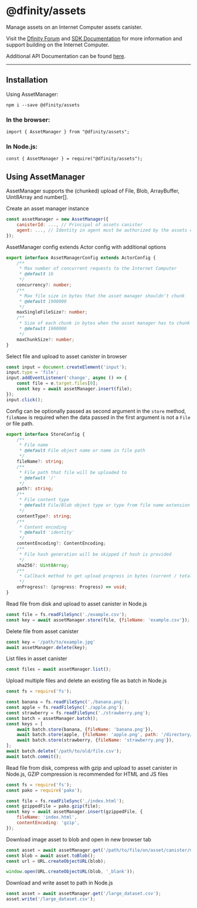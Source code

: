 # @dfinity/assets

Manage assets on an Internet Computer assets canister.

Visit the [Dfinity Forum](https://forum.dfinity.org/) and [SDK Documentation](https://sdk.dfinity.org/docs/index.html)
for more information and support building on the Internet Computer.

Additional API Documentation can be found [here](https://agent-js.icp.xyz/assets/index.html).

---

## Installation

Using AssetManager:

```
npm i --save @dfinity/assets
```

### In the browser:

```
import { AssetManager } from "@dfinity/assets";
```

### In Node.js:

```
const { AssetManager } = require("@dfinity/assets");
```

## Using AssetManager

AssetManager supports the (chunked) upload of File, Blob, ArrayBuffer, Uint8Array and number[].

Create an asset manager instance

```js
const assetManager = new AssetManager({
    canisterId: ..., // Principal of assets canister
    agent: ..., // Identity in agent must be authorized by the assets canister to make any changes
});
```

AssetManager config extends Actor config with additional options

```ts
export interface AssetManagerConfig extends ActorConfig {
    /**
     * Max number of concurrent requests to the Internet Computer
     * @default 16
     */
    concurrency?: number;
    /**
     * Max file size in bytes that the asset manager shouldn't chunk
     * @default 1900000
     */
    maxSingleFileSize?: number;
    /**
     * Size of each chunk in bytes when the asset manager has to chunk a file
     * @default 1900000
     */
    maxChunkSize?: number;
}
```

Select file and upload to asset canister in browser

```js
const input = document.createElement('input');
input.type = 'file';
input.addEventListener('change', async () => {
    const file = e.target.files[0];
    const key = await assetManager.insert(file);
});
input.click();
```

Config can be optionally passed as second argument in the `store` method,
`fileName` is required when the data passed in the first argument is not a `File` or file path.

```ts
export interface StoreConfig {
    /**
     * File name
     * @default File object name or name in file path
     */
    fileName?: string;
    /**
     * File path that file will be uploaded to
     * @default '/'
     */
    path?: string;
    /**
     * File content type
     * @default File/Blob object type or type from file name extension
     */
    contentType?: string;
    /**
     * Content encoding
     * @default 'identity'
     */
    contentEncoding?: ContentEncoding;
    /**
     * File hash generation will be skipped if hash is provided
     */
    sha256?: Uint8Array;
    /**
     * Callback method to get upload progress in bytes (current / total)
     */
    onProgress?: (progress: Progress) => void;
}
```

Read file from disk and upload to asset canister in Node.js

```js
const file = fs.readFileSync('./example.csv');
const key = await assetManager.store(file, {fileName: 'example.csv'});
```

Delete file from asset canister

```js
const key = '/path/to/example.jpg'
await assetManager.delete(key);
```

List files in asset canister

```js
const files = await assetManager.list();
```

Upload multiple files and delete an existing file as batch in Node.js

```js
const fs = require('fs');

const banana = fs.readFileSync('./banana.png');
const apple = fs.readFileSync('./apple.png');
const strawberry = fs.readFileSync('./strawberry.png');
const batch = assetManager.batch();
const keys = [
    await batch.store(banana, {fileName: 'banana.png'}),
    await batch.store(apple, {fileName: 'apple.png', path: '/directory/with/apples'}),
    await batch.store(strawberry, {fileName: 'strawberry.png'}),
];
await batch.delete('/path/to/old/file.csv');
await batch.commit();
```

Read file from disk, compress with gzip and upload to asset canister in Node.js,
GZIP compression is recommended for HTML and JS files

```js
const fs = require('fs');
const pako = require('pako');

const file = fs.readFileSync('./index.html');
const gzippedFile = pako.gzip(file);
const key = await assetManager.insert(gzippedFile, {
    fileName: 'index.html',
    contentEncoding: 'gzip',
});
```

Download image asset to blob and open in new browser tab

```js
const asset = await assetManager.get('/path/to/file/on/asset/canister/motoko.png');
const blob = await asset.toBlob();
const url = URL.createObjectURL(blob);

window.open(URL.createObjectURL(blob, '_blank'));
```

Download and write asset to path in Node.js

```js
const asset = await assetManager.get('/large_dataset.csv');
asset.write('/large_dataset.csv');
```

